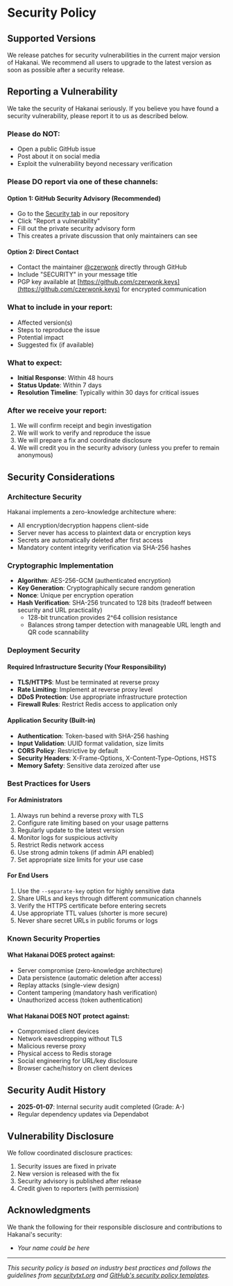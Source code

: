 # Security Policy

## Supported Versions

We release patches for security vulnerabilities in the current major version of Hakanai. We recommend all users to upgrade to the latest version as soon as possible after a security release.

## Reporting a Vulnerability

We take the security of Hakanai seriously. If you believe you have found a security vulnerability, please report it to us as described below.

### Please do NOT:

- Open a public GitHub issue
- Post about it on social media
- Exploit the vulnerability beyond necessary verification

### Please DO report via one of these channels:

#### Option 1: GitHub Security Advisory (Recommended)

- Go to the [Security tab](https://github.com/czerwonk/hakanai/security) in our repository
- Click "Report a vulnerability"
- Fill out the private security advisory form
- This creates a private discussion that only maintainers can see

#### Option 2: Direct Contact

- Contact the maintainer [@czerwonk](https://github.com/czerwonk) directly through GitHub
- Include "SECURITY" in your message title
- PGP key available at [https://github.com/czerwonk.keys](https://github.com/czerwonk.keys) for encrypted communication

### What to include in your report:

- Affected version(s)
- Steps to reproduce the issue
- Potential impact
- Suggested fix (if available)

### What to expect:

- **Initial Response**: Within 48 hours
- **Status Update**: Within 7 days
- **Resolution Timeline**: Typically within 30 days for critical issues

### After we receive your report:

1. We will confirm receipt and begin investigation
2. We will work to verify and reproduce the issue
3. We will prepare a fix and coordinate disclosure
4. We will credit you in the security advisory (unless you prefer to remain anonymous)

## Security Considerations

### Architecture Security

Hakanai implements a zero-knowledge architecture where:

- All encryption/decryption happens client-side
- Server never has access to plaintext data or encryption keys
- Secrets are automatically deleted after first access
- Mandatory content integrity verification via SHA-256 hashes

### Cryptographic Implementation

- **Algorithm**: AES-256-GCM (authenticated encryption)
- **Key Generation**: Cryptographically secure random generation
- **Nonce**: Unique per encryption operation
- **Hash Verification**: SHA-256 truncated to 128 bits (tradeoff between security and URL practicality)
  - 128-bit truncation provides 2^64 collision resistance
  - Balances strong tamper detection with manageable URL length and QR code scannability

### Deployment Security

#### Required Infrastructure Security (Your Responsibility)

- **TLS/HTTPS**: Must be terminated at reverse proxy
- **Rate Limiting**: Implement at reverse proxy level
- **DDoS Protection**: Use appropriate infrastructure protection
- **Firewall Rules**: Restrict Redis access to application only

#### Application Security (Built-in)

- **Authentication**: Token-based with SHA-256 hashing
- **Input Validation**: UUID format validation, size limits
- **CORS Policy**: Restrictive by default
- **Security Headers**: X-Frame-Options, X-Content-Type-Options, HSTS
- **Memory Safety**: Sensitive data zeroized after use

### Best Practices for Users

#### For Administrators

1. Always run behind a reverse proxy with TLS
2. Configure rate limiting based on your usage patterns
3. Regularly update to the latest version
4. Monitor logs for suspicious activity
5. Restrict Redis network access
6. Use strong admin tokens (if admin API enabled)
7. Set appropriate size limits for your use case

#### For End Users

1. Use the `--separate-key` option for highly sensitive data
2. Share URLs and keys through different communication channels
3. Verify the HTTPS certificate before entering secrets
4. Use appropriate TTL values (shorter is more secure)
5. Never share secret URLs in public forums or logs

### Known Security Properties

#### What Hakanai DOES protect against:

- Server compromise (zero-knowledge architecture)
- Data persistence (automatic deletion after access)
- Replay attacks (single-view design)
- Content tampering (mandatory hash verification)
- Unauthorized access (token authentication)

#### What Hakanai DOES NOT protect against:

- Compromised client devices
- Network eavesdropping without TLS
- Malicious reverse proxy
- Physical access to Redis storage
- Social engineering for URL/key disclosure
- Browser cache/history on client devices

## Security Audit History

- **2025-01-07**: Internal security audit completed (Grade: A-)
- Regular dependency updates via Dependabot

## Vulnerability Disclosure

We follow coordinated disclosure practices:

1. Security issues are fixed in private
2. New version is released with the fix
3. Security advisory is published after release
4. Credit given to reporters (with permission)

## Acknowledgments

We thank the following for their responsible disclosure and contributions to Hakanai's security:

- _Your name could be here_

---

_This security policy is based on industry best practices and follows the guidelines from [securitytxt.org](https://securitytxt.org/) and [GitHub's security policy templates](https://docs.github.com/en/code-security/getting-started/adding-a-security-policy-to-your-repository)._
